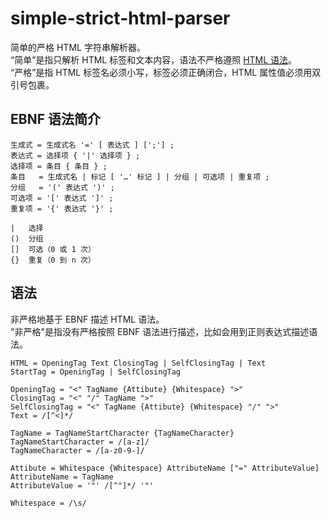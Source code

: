 # simple-strict-html-parser

简单的严格 HTML 字符串解析器。  
“简单”是指只解析 HTML 标签和文本内容，语法不严格遵照 [HTML 语法](https://html.spec.whatwg.org/multipage/syntax.html#syntax)。  
“严格”是指 HTML 标签名必须小写，标签必须正确闭合，HTML 属性值必须用双引号包裹。

## EBNF 语法简介

```
生成式 = 生成式名 '=' [ 表达式 ] [';'] ;
表达式 = 选择项 { '|' 选择项 } ;
选择项 = 条目 { 条目 } ;
条目   = 生成式名 | 标记 [ '…' 标记 ] | 分组 | 可选项 | 重复项 ;
分组   = '(' 表达式 ')' ;
可选项 = '[' 表达式 ']' ;
重复项 = '{' 表达式 '}' ;

|   选择
()  分组
[]  可选（0 或 1 次）
{}  重复（0 到 n 次）
```

## 语法

非严格地基于 EBNF 描述 HTML 语法。  
"非严格"是指没有严格按照 EBNF 语法进行描述，比如会用到正则表达式描述语法。 

```
HTML = OpeningTag Text ClosingTag | SelfClosingTag | Text
StartTag = OpeningTag | SelfClosingTag

OpeningTag = "<" TagName {Attibute} {Whitespace} ">"
ClosingTag = "<" "/" TagName ">"
SelfClosingTag = "<" TagName {Attibute} {Whitespace} "/" ">"
Text = /[^<]*/

TagName = TagNameStartCharacter {TagNameCharacter}
TagNameStartCharacter = /[a-z]/
TagNameCharacter = /[a-z0-9-]/

Attibute = Whitespace {Whitespace} AttributeName ["=" AttributeValue]
AttributeName = TagName
AttributeValue = '"' /[^"]*/ '"'

Whitespace = /\s/
```